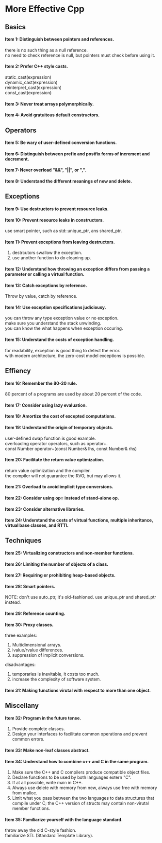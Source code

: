 # More Effective Cpp

## Basics
#### Item 1: Distinguish between pointers and references.
there is no such thing as a null reference.  
no need to check reference is null, but pointers must check before using it.  

#### Item 2: Prefer C++ style casts.
static_cast<type>(expression)  
dynamic_cast<type>(expression)  
reinterpret_cast<type>(expression)  
const_cast<type>(expression)  

#### Item 3: Never treat arrays polymorphically.
#### Item 4: Avoid gratuitous default constructors.

## Operators
#### Item 5: Be wary of user-defined conversion functions.
#### Item 6: Distinguish between prefix and postfix forms of increment and decrement.
#### Item 7: Never overload "&&", "||", or ",".
#### Item 8: Understand the different meanings of new and delete.

## Exceptions
#### Item 9: Use destructors to prevent resource leaks.
#### Item 10: Prevent resource leaks in constructors.
use smart pointer, such as std::unique_ptr, ans shared_ptr.  

#### Item 11: Prevent exceptions from leaving destructors.
1) destrcutors swallow the exception.  
2) use another function to do cleaning up.  

#### Item 12: Understand how throwing an exception differs from passing a parameter or calling a virtual function.
#### Item 13: Catch exceptions by reference.
Throw by value, catch by reference.  

#### Item 14: Use exception specifications judiciousy.
you can throw any type exception value or no exception.  
make sure you understand the stack unwinding.  
you can know the what happens when exception occuring.  

#### Item 15: Understand the costs of exception handling.
for readability, exception is good thing to detect the error.  
with modern architecture, the zero-cost model exceptions is possible.  

## Effiency
#### Item 16: Remember the 80-20 rule.
80 percent of a programs are used by about 20 percent of the code.  

#### Item 17: Consider using lazy evaluation.
#### Item 18: Amortize the cost of excepted computations.
#### Item 19: Understand the origin of temporary objects.
user-defined swap function is good example.  
overloading operator operators, such as operator+.  
const Number operator+(const Number& lhs, const Number& rhs)  

#### Item 20: Facilitate the return value optimization.
return value optimization and the compiler.  
the compiler will not guarantee the RVO, but may allows it.  

#### Item 21: Overload to avoid implicit type conversions.
#### Item 22: Consider using op= instead of stand-alone op.
#### Item 23: Consider alternative libraries.
#### Item 24: Understand the costs of virtual functions, multiple inheritance, virtual base classes, and RTTI.

## Techniques
#### Item 25: Virtualizing constructors and non-member functions.
#### Item 26: Limiting the number of objects of a class.
#### Item 27: Requiring or prohibiting heap-based objects.

#### Item 28: Smart pointers.
NOTE: don't use auto_ptr, it's old-fashioned. use unique_ptr and shared_ptr instead.  

#### Item 29: Reference counting.
#### Item 30: Proxy classes.
three examples:  
1) Multidimensional arrays.  
2) lvalue/rvalue differences.  
3) suppression of implicit conversions.  

disadvantages:  
1) temporaries is inevitable, it costs too much.  
2) increase the complexity of software system.  

#### Item 31: Making functions virutal with respect to more than one object.

## Miscellany
#### Item 32: Program in the future tense.
1) Provide complete classes.
2) Design your interfaces to facilitate common operations and prevent common errors.

#### Item 33: Make non-leaf classes abstract.
#### Item 34: Understand how to combine c++ and C in the same program.
1) Make sure the C++ and C compilers produce compatible object files.
2) Declare functions to be used by both languages extern "C".
3) If at all possible, write main in C++.
4) Always use delete with memory from new, always use free with memory from malloc.
5) Limit what you pass between the two languages to data structures that compile under C;
the C++ version of structs may contain non-virutal member functions.

#### Item 35: Familiarize yourself with the language standard.
throw away the old C-style fashion.  
familiarize STL (Standard Template Library).  
